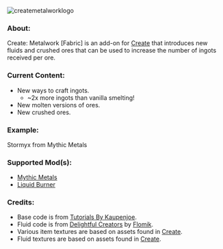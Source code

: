 ![createmetalworklogo](https://github.com/AverageAnime/create-metalwork/assets/150550990/3c0fefe2-0768-40b1-baa7-5d95e58efe61)
### **About:**

Create: Metalwork [Fabric] is an add-on for [Create](https://www.curseforge.com/minecraft/mc-mods/create-fabric) that introduces new fluids and crushed ores that can be used to increase the number of ingots received per ore.


### **Current Content:**
* New ways to craft ingots.
    * ~2x more ingots than vanilla smelting!
* New molten versions of ores.
* New crushed ores.

### **Example:**
Stormyx from Mythic Metals

### **Supported Mod(s):**
* [Mythic Metals](https://www.curseforge.com/minecraft/mc-mods/mythicmetals)
* [Liquid Burner](https://www.curseforge.com/minecraft/mc-mods/liquid-burner)

### **Credits:**

* Base code is from [Tutorials By Kaupenjoe](https://github.com/Tutorials-By-Kaupenjoe/Fabric-Tutorial-1.20.X).
* Fluid code is from [Delightful Creators](https://www.curseforge.com/minecraft/mc-mods/delightful-creators-fabric) by [Flomik](https://www.curseforge.com/members/flomik).
* Various item textures are based on assets found in [Create](https://www.curseforge.com/minecraft/mc-mods/create-fabric).
* Fluid textures are based on assets found in [Create](https://www.curseforge.com/minecraft/mc-mods/create-fabric).

